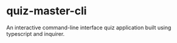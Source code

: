 # quiz-master-cli
An interactive command-line interface quiz application built using typescript and inquirer.
